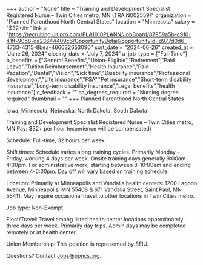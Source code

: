 +++
author = "None"
title = "Training and Development Specialist Registered Nurse – Twin Cities metro, MN (TRAIN002559)"
organization = "Planned Parenthood North Central States"
location = "Minnesota"
salary = "$32+/hr"
link = "https://recruiting.ultipro.com/PLA1010PLANN/JobBoard/87959a5b-c910-41ff-90b8-da23644409c6/OpportunityDetail?opportunityId=d977d0d6-4733-4315-8bea-466032653090"
sort_date = "2024-06-26"
created_at = "June 26, 2024"
closing_date = "July 7, 2024"
a_job_type = ["Full Time"]
b_benefits = ["General Benefits","Union-Eligible","Retirement","Paid Leave","Tuition Reimbursement","Health Insurance","Paid Vacation","Dental","Vision","Sick time","Disability insurance","Professional development","Life insurance","FSA","Pet insurance","Short-term disability insurance","Long-term disability insurance","Legal benefits","health insurance"]
c_feedback = ""
aa_degrees_required = "Nursing degree required"
thumbnail = ""
+++
Planned Parenthood North Central States

Iowa, Minnesota, Nebraska, North Dakota, South Dakota

Training and Development Specialist Registered Nurse – Twin Cities metro, MN
Pay: $32+ per hour (experience will be compensated)

Schedule: Full-time, 32 hours per week

Shift times: Schedule varies along training cycles. Primarily Monday – Friday, working 4 days per week. Onsite training days generally 9:00am-4:30pm. For administrative work, starting between 8-10:00am and ending between 4-6:00pm. Day off will vary based on training schedule.

Location: Primarily at Minneapolis and Vandalia health centers: 1200 Lagoon Avenue, Minneapolis, MN 55408 & 671 Vandalia Street, Saint Paul, MN 55411. May require occasional travel to other locations in Twin Cities metro.

Job type: Non-Exempt

Float/Travel: Travel among listed health center locations approximately three days per week. Primarily day trips. Admin days may be completed remotely or at health center.

Union Membership: This position is represented by SEIU.

Questions? Contact Jobs@ppncs.org.